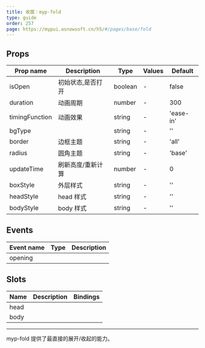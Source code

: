 ```yaml
---
title: 收展：myp-fold
type: guide
order: 257
page: https://mypui.asnowsoft.cn/h5/#/pages/base/fold
---
```


## Props

| Prop name      | Description       | Type    | Values | Default   |
| -------------- | ----------------- | ------- | ------ | --------- |
| isOpen         | 初始状态,是否打开 | boolean | -      | false     |
| duration       | 动画周期          | number  | -      | 300       |
| timingFunction | 动画效果          | string  | -      | 'ease-in' |
| bgType         |                   | string  | -      | ''        |
| border         | 边框主题          | string  | -      | 'all'     |
| radius         | 圆角主题          | string  | -      | 'base'    |
| updateTime     | 刷新高度/重新计算 | number  | -      | 0         |
| boxStyle       | 外层样式          | string  | -      | ''        |
| headStyle      | head 样式         | string  | -      | ''        |
| bodyStyle      | body 样式         | string  | -      | ''        |

## Events

| Event name | Type | Description |
| ---------- | ---- | ----------- |
| opening    |      |

## Slots

| Name | Description | Bindings |
| ---- | ----------- | -------- |
| head |             |          |
| body |             |          |

---

myp-fold 提供了最直接的展开/收起的能力。
